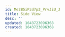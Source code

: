 ```yaml
---
id: Me2B5iPzd7p3_PrvJiU_J
title: Side View
desc: ''
updated: 1643723096368
created: 1643723096368
---
```


